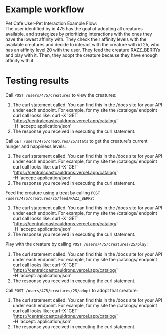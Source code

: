 # Example workflow
Pet Cafe User-Pet Interaction Example Flow: <br>
The user identified by id 475 has the goal of adopting all creatures available, and strategizes by prioritizing interactions with the ones they have the lowest affinity with. They check their affinity levels with the available creatures and decide to interact with the creature with id 25, who has an affinity level 20 with the user. They feed the creature RAZZ_BERRYs and play with it. Then, they adopt the creature because they have enough affinity with it.

# Testing results
Call `POST /users/475/creatures` to view the creatures:
1. The curl statement called. You can find this in the /docs site for your 
API under each endpoint. For example, for my site the /catalogs/ endpoint 
curl call looks like:
curl -X 'GET' \
  'https://centralcoastcauldrons.vercel.app/catalog/' \
  -H 'accept: application/json'
2. The response you received in executing the curl statement.

Call `GET /users/475/creatures/25/stats` to get the creature's current hunger and happiness levels:
1. The curl statement called. You can find this in the /docs site for your 
API under each endpoint. For example, for my site the /catalogs/ endpoint 
curl call looks like:
curl -X 'GET' \
  'https://centralcoastcauldrons.vercel.app/catalog/' \
  -H 'accept: application/json'
2. The response you received in executing the curl statement.
   
Feed the creature using a treat by calling `POST /users/475/creatures/25/feed/RAZZ_BERRY`:
1. The curl statement called. You can find this in the /docs site for your 
API under each endpoint. For example, for my site the /catalogs/ endpoint 
curl call looks like:
curl -X 'GET' \
  'https://centralcoastcauldrons.vercel.app/catalog/' \
  -H 'accept: application/json'
2. The response you received in executing the curl statement.
   
Play with the creature by calling `POST /users/475/creatures/25/play`:
1. The curl statement called. You can find this in the /docs site for your 
API under each endpoint. For example, for my site the /catalogs/ endpoint 
curl call looks like:
curl -X 'GET' \
  'https://centralcoastcauldrons.vercel.app/catalog/' \
  -H 'accept: application/json'
2. The response you received in executing the curl statement.

Call `POST /users/475/creatures/25/adopt` to adopt that creature:
1. The curl statement called. You can find this in the /docs site for your 
API under each endpoint. For example, for my site the /catalogs/ endpoint 
curl call looks like:
curl -X 'GET' \
  'https://centralcoastcauldrons.vercel.app/catalog/' \
  -H 'accept: application/json'
2. The response you received in executing the curl statement.
